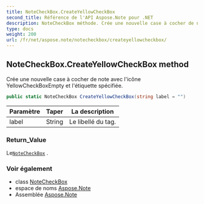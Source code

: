 ```yaml
---
title: NoteCheckBox.CreateYellowCheckBox
second_title: Référence de l'API Aspose.Note pour .NET
description: NoteCheckBox méthode. Crée une nouvelle case à cocher de note avec licône YellowCheckBoxEmpty et létiquette spécifiée.
type: docs
weight: 200
url: /fr/net/aspose.note/notecheckbox/createyellowcheckbox/
---
```

## NoteCheckBox.CreateYellowCheckBox method

Crée une nouvelle case à cocher de note avec l'icône YellowCheckBoxEmpty et l'étiquette spécifiée.

```csharp
public static NoteCheckBox CreateYellowCheckBox(string label = "")
```

| Paramètre | Taper | La description |
| --- | --- | --- |
| label | String | Le libellé du tag. |

### Return_Value

Le[`NoteCheckBox`](../) .

### Voir également

* class [NoteCheckBox](../)
* espace de noms [Aspose.Note](../../notecheckbox/)
* Assemblée [Aspose.Note](../../../)


